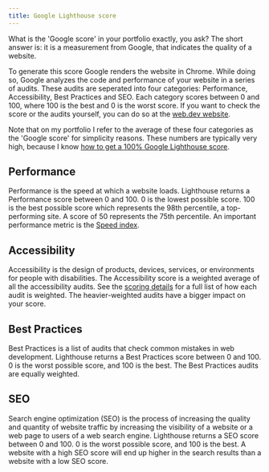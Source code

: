 ```yaml
---
title: Google Lighthouse score
---
```


What is the 'Google score' in your portfolio exactly, you ask? The short answer is: it is a measurement from Google, that indicates the quality of a website.

To generate this score Google renders the website in Chrome. While doing so, Google analyzes the code and performance of your website in a series of audits. These audits are seperated into four categories: Performance, Accessibility, Best Practices and SEO. Each category scores between 0 and 100, where 100 is the best and 0 is the worst score. If you want to check the score or the audits yourself, you can do so at the [web.dev website](https://web.dev).

Note that on my portfolio I refer to the average of these four categories as the 'Google score' for simplicity reasons. These numbers are typically very high, because I know [how to get a 100% Google Lighthouse score](/blog/how-to-get-a100-google-lighthouse-score/).

## Performance

Performance is the speed at which a website loads. Lighthouse returns a Performance score between 0 and 100. 0 is the lowest possible score. 100 is the best possible score which represents the 98th percentile, a top-performing site. A score of 50 represents the 75th percentile. An important performance metric is the [Speed index](/blog/speed-index-explained/).

## Accessibility

Accessibility is the design of products, devices, services, or environments for people with disabilities. The Accessibility score is a weighted average of all the accessibility audits. See the [scoring details](https://developers.google.com/web/tools/lighthouse/v3/scoring) for a full list of how each audit is weighted. The heavier-weighted audits have a bigger impact on your score. 

## Best Practices

Best Practices is a list of audits that check common mistakes in web development. Lighthouse returns a Best Practices score between 0 and 100. 0 is the worst possible score, and 100 is the best. The Best Practices audits are equally weighted.

## SEO

Search engine optimization (SEO) is the process of increasing the quality and quantity of website traffic by increasing the visibility of a website or a web page to users of a web search engine. Lighthouse returns a SEO score between 0 and 100. 0 is the worst possible score, and 100 is the best. A website with a high SEO score will end up higher in the search results than a website with a low SEO score.